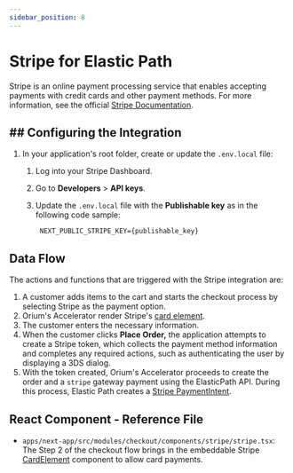 ```yaml
---
sidebar_position: 8
---
```


# Stripe for Elastic Path

Stripe is an online payment processing service that enables accepting payments with credit cards and other payment methods. For more information, see the official [Stripe Documentation](https://stripe.com/docs).

## ## Configuring the Integration

1. In your application's root folder, create or update the `.env.local` file:
    1. Log into your Stripe Dashboard.
    1. Go to **Developers** > **API keys**.
    1. Update the `.env.local` file with the **Publishable key** as in the following code sample:

       ```shell
        NEXT_PUBLIC_STRIPE_KEY={publishable_key}
       ```

## Data Flow

The actions and functions that are triggered with the Stripe integration are:

1. A customer adds items to the cart and starts the checkout process by selecting Stripe as the payment option.
1.  Orium's Accelerator render Stripe's [card element](https://stripe.com/docs/payments/accept-card-payments?platform=web&ui=elements).
1. The customer enters the necessary information.
1. When the customer clicks **Place Order,** the application attempts to create a Stripe token, which collects the payment method information and completes any required actions, such as authenticating the user by displaying a 3DS dialog.
1. With the token created, Orium's Accelerator proceeds to create the order and a `stripe` gateway payment using the ElasticPath API. During this process, Elastic Path creates a [Stripe PaymentIntent](https://stripe.com/docs/api/payment_intents).


## React Component - Reference File

- `apps/next-app/src/modules/checkout/components/stripe/stripe.tsx`: The Step 2 of the checkout flow brings in the embeddable Stripe [CardElement](https://stripe.com/docs/payments/accept-card-payments?platform=web&ui=elements) component to allow card payments.
